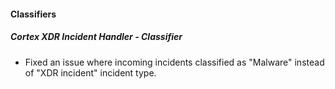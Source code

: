 
#### Classifiers

##### Cortex XDR Incident Handler - Classifier

- Fixed an issue where incoming incidents classified as "Malware" instead of "XDR incident" incident type.
